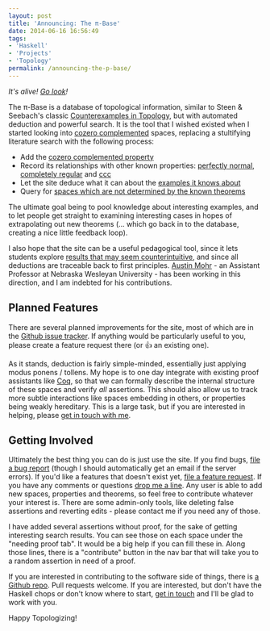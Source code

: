 ```yaml
---
layout: post
title: 'Announcing: The π-Base'
date: 2014-06-16 16:56:49
tags:
- 'Haskell'
- 'Projects'
- 'Topology'
permalink: /announcing-the-p-base/
---
```

_It's alive! [Go look](http://topology.jdabbs.com)!_

The π-Base is a database of topological information, similar to Steen & Seebach's classic [Counterexamples in Topology](http://books.google.com/books/about/Counterexamples_in_Topology.html?id=DkEuGkOtSrUC), but with automated deduction and powerful search. It is the tool that I wished existed when I started looking into [cozero complemented](http://topology.jdabbs.com/properties/61) spaces, replacing a stultifying literature search with the following process:

* Add the [cozero complemented property](http://topology.jdabbs.com/properties/61)
* Record its relationships with other known properties: [perfectly normal](http://topology.jdabbs.com/theorems/127), [completely regular](http://topology.jdabbs.com/theorems/126) and [ccc](http://topology.jdabbs.com/theorems/145)
* Let the site deduce what it can about the [examples it knows about](http://topology.jdabbs.com/spaces)
* Query for [spaces which are not determined by the known theorems](http://topology.jdabbs.com/search?q=%3F%7B%2261%22%3Atrue%7D)

The ultimate goal being to pool knowledge about interesting examples, and to let people get straight to examining interesting cases in hopes of extrapolating out new theorems (... which go back in to the database, creating a nice little feedback loop).

I also hope that the site can be a useful pedagogical tool, since it lets students explore [results that may seem counterintuitive](http://topology.jdabbs.com/search?q=%7B%22and%22%3A%5B%7B%2228%22%3Atrue%7D%2C%7B%2226%22%3Atrue%7D%2C%7B%2227%22%3Afalse%7D%5D%7D), and since all deductions are traceable back to first principles. [Austin Mohr](http://austinmohr.com/home/) - an Assistant Professor at Nebraska Wesleyan University - has been working in this direction, and I am indebted for his contributions.

## Planned Features

There are several planned improvements for the site, most of which are in the [Github issue tracker](https://github.com/jamesdabbs/pi-base.hs/issues?state=open). If anything would be particularly useful to you, please create a feature request there (or :+1: an existing one).

As it stands, deduction is fairly simple-minded, essentially just applying modus ponens / tollens. My hope is to one day integrate with existing proof assistants like [Coq](http://coq.inria.fr/), so that we can formally describe the internal structure of these spaces and verify _all_ assertions. This should also allow us to track more subtle interactions like spaces embedding in others, or properties being weakly hereditary. This is a large task, but if you are interested in helping, please [get in touch with me](mailto:jamesdabbs+pibase@gmail.com).

## Getting Involved

Ultimately the best thing you can do is just use the site. If you find bugs, [file a bug report](https://github.com/jamesdabbs/pi-base.hs/issues?state=open) (though I should automatically get an email if the server errors). If you'd like a features that doesn't exist yet, [file a feature request](https://github.com/jamesdabbs/pi-base.hs/issues?state=open). If you have any comments or questions [drop me a line](mailto:jamesdabbs+pibase@gmail.com). Any user is able to add new spaces, properties and theorems, so feel free to contribute whatever your interest is. There are some admin-only tools, like deleting false assertions and reverting edits - please contact me if you need any of those.

I have added several assertions without proof, for the sake of getting interesting search results. You can see those on each space under the "needing proof tab". It would be a big help if you can fill these in. Along those lines, there is a "contribute" button in the nav bar that will take you to a random assertion in need of a proof.

If you are interested in contributing to the software side of things, there is [a Github repo](https://github.com/jamesdabbs/pi-base.hs). Pull requests welcome. If you are interested, but don't have the Haskell chops or don't know where to start, [get in touch](mailto:jamesdabbs+pibase@gmail.com) and I'll be glad to work with you.

Happy Topologizing!
